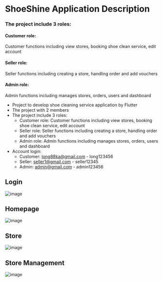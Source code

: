 # ShoeShine Application Description
<h3>The project include 3 roles:</h3>
<h4>Customer role: </h4>Customer functions including view stores, booking shoe clean service, edit account
<h4>Seller role:</h4> Seller functions including creating a store, handling order and add vouchers
<h4>Admin role: </h4>Admin functions including manages stores, orders, users and dashboard

- Project to develop shoe cleaning service application by Flutter
- The project with 2 members
- The project include 3 roles:
  + Customer role: Customer functions including view stores, booking shoe clean service, edit account
  + Seller role: Seller functions including creating a store, handling order and add vouchers
  + Admin role: Admin functions including manages stores, orders, users and dashboard
- Account login:
  + Customer: long88ka@gmail.com - long123456
  + Seller: seller1@gmail.com - seller12345
  + Admin: admin@gmail.com - admin123456
## Login
![image](https://github.com/John0209/ShoeShineApp_EXE_Semester8/assets/113121915/6527c910-5240-411d-96e7-81127eef4c3c)

## Homepage
![image](https://github.com/John0209/ShoeShineApp_EXE_Semester8/assets/113121915/d208aa24-6be0-4f9c-969c-6b15656e4326)

## Store
![image](https://github.com/John0209/ShoeShineApp_EXE_Semester8/assets/113121915/1cfbca6a-13dc-4585-84c8-141c036f5dcd)

## Store Management
![image](https://github.com/John0209/ShoeShineApp_EXE_Semester8/assets/113121915/12d3b45b-3ffa-4e70-9753-2db991c0cc60)











